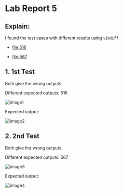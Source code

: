 # Lab Report 5

## Explain:

I found the test cases with different results using `vimdiff`

* [file 516](https://github.com/nidhidhamnani/markdown-parser/blob/main/test-files/516.md)

* [file 567](https://github.com/nidhidhamnani/markdown-parser/blob/main/test-files/567.md)


## 1. 1st Test ##
Both give the wrong outputs.


Different expected outputs: 516


![image1](https://user-images.githubusercontent.com/103288344/172296126-8b46f052-f6fd-49e9-a2f2-4c66dfcaa867.png)



Expected output:


![image2](https://user-images.githubusercontent.com/103288344/172296134-1776c628-ba81-43bc-a863-46103fb8347b.png)





## 2. 2nd Test ##
Both give the wrong outputs.

Different expected outputs: 567


![image3](https://user-images.githubusercontent.com/103288344/172296328-4faf5a1c-cd83-4ec1-ac15-c95cd26df3c2.png)



Expected output:


![image4](https://user-images.githubusercontent.com/103288344/172296330-18ab37db-5820-4a65-96f5-3c5f9d76f8b9.png)
